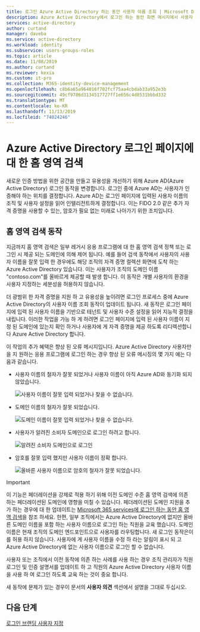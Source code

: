 ```yaml
---
title: 로그인 Azure Active Directory 하는 동안 사용자 이름 조회 | Microsoft Docs
description: Azure Active Directory에서 로그인 하는 동안 화면 메시지에서 사용자 이름 조회를 반영 하는 방법
services: active-directory
author: curtand
manager: daveba
ms.service: active-directory
ms.workload: identity
ms.subservice: users-groups-roles
ms.topic: article
ms.date: 11/08/2019
ms.author: curtand
ms.reviewer: kexia
ms.custom: it-pro
ms.collection: M365-identity-device-management
ms.openlocfilehash: c8b6a65a964016f702fcf75aa4cbdab33a952e3b
ms.sourcegitcommit: 49cf9786d3134517727ff1e656c4d8531bbbd332
ms.translationtype: MT
ms.contentlocale: ko-KR
ms.lasthandoff: 11/13/2019
ms.locfileid: "74024246"
---
```

# <a name="home-realm-discovery-for-azure-active-directory-sign-in-pages"></a>Azure Active Directory 로그인 페이지에 대 한 홈 영역 검색

새로운 인증 방법을 위한 공간을 만들고 유용성을 개선하기 위해 Azure AD(Azure Active Directory) 로그인 동작을 변경합니다. 로그인 중에 Azure AD는 사용자가 인증해야 하는 위치를 결정합니다. Azure AD는 로그인 페이지에 입력된 사용자 이름의 조직 및 사용자 설정을 읽어 인텔리전트하게 결정합니다. 이는 FIDO 2.0 같은 추가 자격 증명을 사용할 수 있는, 암호가 필요 없는 미래로 나아가기 위한 조치입니다.

## <a name="home-realm-discovery-behavior"></a>홈 영역 검색 동작

지금까지 홈 영역 검색은 일부 레거시 응용 프로그램에 대 한 홈 영역 검색 정책 또는 로그인 시 제공 되는 도메인에 의해 제어 됩니다. 예를 들어 검색 동작에서 사용자의 사용자 이름을 잘못 입력 한 경우에도 해당 조직의 자격 증명 컬렉션 화면에 도착 하는 Azure Active Directory 있습니다. 이는 사용자가 조직의 도메인 이름 "contoso.com"를 올바르게 제공할 때 발생 합니다. 이 동작은 개별 사용자의 환경을 사용자 지정하는 세분성을 허용하지 않습니다.

더 광범위 한 자격 증명을 지원 하 고 유용성을 높이려면 로그인 프로세스 중에 Azure Active Directory의 사용자 이름 조회 동작이 업데이트 됩니다. 새 동작은 로그인 페이지에 입력 된 사용자 이름을 기반으로 테넌트 및 사용자 수준 설정을 읽어 지능적 결정을 내립니다. 이러한 작업을 가능 하 게 하려면 로그인 페이지에 입력 된 사용자 이름이 지정 된 도메인에 있는지 확인 하거나 사용자에 게 자격 증명을 제공 하도록 리디렉션합니다 Azure Active Directory 합니다.

이 작업의 추가 혜택은 향상 된 오류 메시지입니다. Azure Active Directory 사용자만을 지 원하는 응용 프로그램에 로그인 하는 경우 향상 된 오류 메시징의 몇 가지 예는 다음과 같습니다.

- 사용자 이름의 철자가 잘못 되었거나 사용자 이름이 아직 Azure AD와 동기화 되지 않았습니다.
  
    ![사용자 이름이 잘못 입력 되었거나 찾을 수 없습니다.](./media/signin-realm-discovery/typo-username.png)
  
- 도메인 이름의 철자가 잘못 되었습니다.
  
    ![도메인 이름이 잘못 입력 되었거나 찾을 수 없습니다.](./media/signin-realm-discovery/typo-domain.png)
  
- 사용자가 알려진 소비자 도메인으로 로그인 하려고 합니다.
  
    ![알려진 소비자 도메인으로 로그인](./media/signin-realm-discovery/consumer-domain.png)
  
- 암호를 잘못 입력 했지만 사용자 이름이 정확 합니다.  
  
    ![올바른 사용자 이름으로 암호의 철자가 잘못 되었습니다.](./media/signin-realm-discovery/incorrect-password.png)
  
> [!IMPORTANT]
> 이 기능은 페더레이션을 강제로 적용 하기 위해 이전 도메인 수준 홈 영역 검색에 의존 하는 페더레이션된 도메인에 영향을 미칠 수 있습니다. 페더레이션된 도메인 지원을 추가 하는 경우에 대 한 업데이트는 [Microsoft 365 services에 로그인 하는 동안 홈 영역 검색](https://azure.microsoft.com/updates/signin-hrd/)을 참조 하세요. 한편, 일부 조직에서는 Azure Active Directory에 없지만 올바른 도메인 이름을 포함 하는 사용자 이름으로 로그인 하는 직원을 교육 했습니다. 도메인 이름은 현재 조직의 도메인 엔드포인트으로 사용자를 라우팅합니다. 새 로그인 동작은이를 허용 하지 않습니다. 사용자에 게 사용자 이름을 수정 하 라는 알림이 표시 되 고 Azure Active Directory에 없는 사용자 이름으로 로그인 할 수 없습니다.
>
> 사용자 또는 조직에서 이전 동작에 의존 하는 사례를 사용 하는 경우 조직 관리자가 직원 로그인 및 인증 설명서를 업데이트 하 고 직원의 Azure Active Directory 사용자 이름을 사용 하 여 로그인 하도록 교육 하는 것이 중요 합니다.
  
새 동작에 문제가 있는 경우이 문서의 **사용자 의견** 섹션에서 설명을 그대로 두십시오.  

## <a name="next-steps"></a>다음 단계

[로그인 브랜딩 사용자 지정](../fundamentals/add-custom-domain.md)
